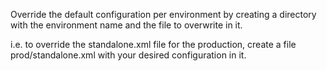Override the default configuration per environment by creating a directory with the environment name and the file to overwrite in it.

i.e. to override the standalone.xml file for the production, create a file prod/standalone.xml with your desired configuration in it.